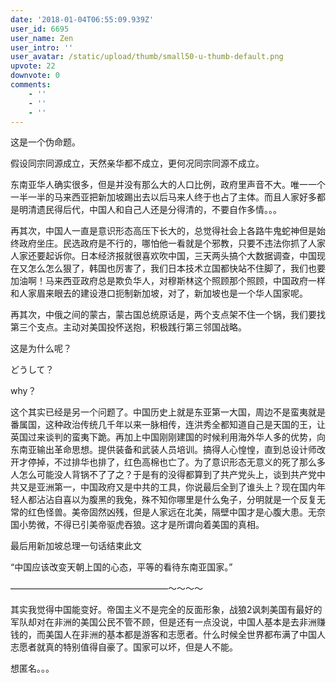 ```yaml
---
date: '2018-01-04T06:55:09.939Z'
user_id: 6695
user_name: Zen
user_intro: ''
user_avatar: /static/upload/thumb/small50-u-thumb-default.png
upvote: 22
downvote: 0
comments:
    - ''
    - ''
    - ''
---
```


这是一个伪命题。

假设同宗同源成立，天然亲华都不成立，更何况同宗同源不成立。

东南亚华人确实很多，但是并没有那么大的人口比例，政府里声音不大。唯一一个一半一半的马来西亚把新加坡踢出去以后马来人终于也占了主体。而且人家好多都是明清遗民得后代，中国人和自己人还是分得清的，不要自作多情。。。

再其次，中国人一直是意识形态高压下长大的，总觉得社会上各路牛鬼蛇神但是始终政府坐庄。民选政府是不行的，哪怕他一看就是个邪教，只要不违法你抓了人家人家还要起诉你。日本经济报就很喜欢吹中国，三天两头搞个大数据调查，中国现在又怎么怎么狠了，韩国也厉害了，我们日本技术立国都快站不住脚了，我们也要加油啊！马来西亚政府总是欺负华人，对穆斯林这个照顾那个照顾，中国政府一样和人家眉来眼去的建设港口扼制新加坡，对了，新加坡也是一个华人国家呢。

再其次，中俄之间的蒙古，蒙古国总统原话是，两个支点架不住一个锅，我们要找第三个支点。主动对美国投怀送抱，积极践行第三邻国战略。

这是为什么呢？

どうして？

why？

这个其实已经是另一个问题了。中国历史上就是东亚第一大国，周边不是蛮夷就是番属国，这种政治传统几千年以来一脉相传，连洪秀全都知道自己是天国的王，让英国过来谈判的蛮夷下跪。再加上中国刚刚建国的时候利用海外华人多的优势，向东南亚输出革命思想。提供装备和武装人员培训。搞得人心惶惶，直到总设计师改开才停掉，不过排华也排了，红色高棉也亡了。为了意识形态无意义的死了那么多人怎么可能没人背锅不了了之？于是有的没得都算到了共产党头上，谈到共产党中共又是亚洲第一，中国政府又是中共的工具，你说最后全到了谁头上？现在国内年轻人都沾沾自喜以为腹黑的我兔，殊不知你哪里是什么兔子，分明就是一个反复无常的红色怪兽。美帝固然凶残，但是人家远在北美，隔壁中国才是心腹大患。无奈国小势微，不得已引美帝驱虎吞狼。这才是所谓向着美国的真相。

最后用新加坡总理一句话结束此文

“中国应该改变天朝上国的心态，平等的看待东南亚国家。”

  

  

——————————————————～～～～

其实我觉得中国能变好。帝国主义不是完全的反面形象，战狼2讽刺美国有最好的军队却对在非洲的美国公民不管不顾，但是还有一点没说，中国人基本是去非洲赚钱的，而美国人在非洲的基本都是游客和志愿者。什么时候全世界都布满了中国人志愿者就真的特别值得自豪了。国家可以坏，但是人不能。

  

想匿名。。。
